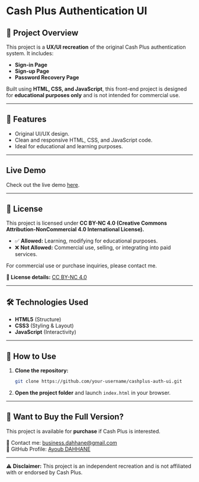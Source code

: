 # Cash Plus Authentication UI

## 🚀 Project Overview
This project is a **UX/UI recreation** of the original Cash Plus authentication system. It includes:
- **Sign-in Page**
- **Sign-up Page**
- **Password Recovery Page**

Built using **HTML, CSS, and JavaScript**, this front-end project is designed for **educational purposes only** and is not intended for commercial use.

---

## 🚀 Features
- Original UI/UX design.
- Clean and responsive HTML, CSS, and JavaScript code.
- Ideal for educational and learning purposes.

---

## Live Demo
Check out the live demo [here](https://ayoubdahhane.github.io/CashPlus-Auth-UI/).

---

## 📜 License
This project is licensed under **CC BY-NC 4.0 (Creative Commons Attribution-NonCommercial 4.0 International License).**

- ✅ **Allowed:** Learning, modifying for educational purposes.
- ❌ **Not Allowed:** Commercial use, selling, or integrating into paid services.

For commercial use or purchase inquiries, please contact me.

**🔗 License details:** [CC BY-NC 4.0](https://creativecommons.org/licenses/by-nc/4.0/)

---

## 🛠️ Technologies Used
- **HTML5** (Structure)
- **CSS3** (Styling & Layout)
- **JavaScript** (Interactivity)

---

## 📂 How to Use
1. **Clone the repository:**
   ```sh
   git clone https://github.com/your-username/cashplus-auth-ui.git
   ```
2. **Open the project folder** and launch `index.html` in your browser.

---

## 🔹 Want to Buy the Full Version?
This project is available for **purchase** if Cash Plus is interested. 

📧 Contact me: [business.dahhane@gmail.com](mailto:business.dahhane@gmail.com)  
🔗 GitHub Profile: [Ayoub DAHHANE](https://github.com/ayoubdahhane)

---

⚠️ **Disclaimer:** This project is an independent recreation and is not affiliated with or endorsed by Cash Plus.

